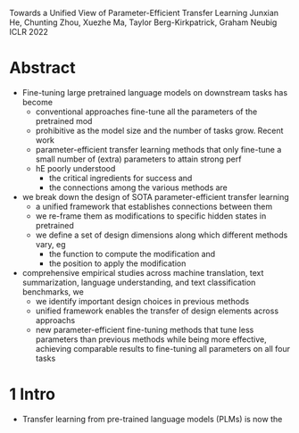 Towards a Unified View of Parameter-Efficient Transfer Learning
Junxian He, Chunting Zhou, Xuezhe Ma, Taylor Berg-Kirkpatrick, Graham Neubig
ICLR 2022

# Abstract

* Fine-tuning large pretrained language models on downstream tasks has become
  * conventional approaches fine-tune all the parameters of the pretrained mod
  * prohibitive as the model size and the number of tasks grow.  Recent work
  * parameter-efficient transfer learning methods that
    only fine-tune a small number of (extra) parameters to attain strong perf
  * hE poorly understood
    * the critical ingredients for success and
    * the connections among the various methods are
* we break down the design of SOTA parameter-efficient transfer learning
  * a unified framework that establishes connections between them
  * we re-frame them as modifications to specific hidden states in pretrained
  * we define a set of design dimensions along which different methods vary, eg
    * the function to compute the modification and
    * the position to apply the modification
* comprehensive empirical studies across machine translation, text
  summarization, language understanding, and text classification benchmarks, we
  * we identify important design choices in previous methods
  * unified framework enables the transfer of design elements across approachs
  * new parameter-efficient fine-tuning methods that tune
    less parameters than previous methods while being more effective, achieving
    comparable results to fine-tuning all parameters on all four tasks

# 1 Intro

* Transfer learning from pre-trained language models (PLMs) is now the
